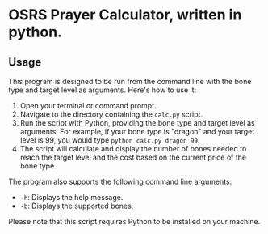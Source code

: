 # OSRS Prayer Calculator, written in python.

## Usage

This program is designed to be run from the command line with the bone type and target level as arguments. Here's how to use it:

1. Open your terminal or command prompt.
2. Navigate to the directory containing the `calc.py` script.
3. Run the script with Python, providing the bone type and target level as arguments. For example, if your bone type is "dragon" and your target level is 99, you would type `python calc.py dragon 99`.
4. The script will calculate and display the number of bones needed to reach the target level and the cost based on the current price of the bone type.

The program also supports the following command line arguments:

- `-h`: Displays the help message.
- `-b`: Displays the supported bones.

Please note that this script requires Python to be installed on your machine.